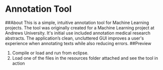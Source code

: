 # Annotation Tool
##About
This is a simple, intuitive annotation tool for Machine Learning projects. The tool was originally created for a Machine Learning project at Andrews University.
It's initial use included annotation medical research abstracts.
The application’s clean, uncluttered GUI improves a user's experience when annotating texts while also reducing errors. 
##Preview
1. Compile or load and run from eclipse. 
2. Load one of the files in the resources folder attached and see the tool in action

